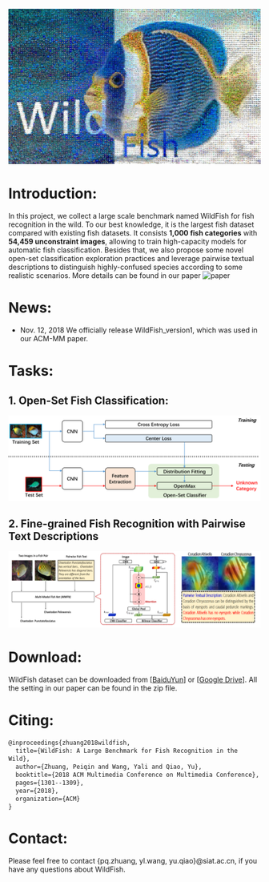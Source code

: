 ![image](/paper/WildFish_cover.jpg)


# Introduction:
In this project, we collect a large scale benchmark named WildFish for fish recognition in the wild. To our best knowledge, it is the largest fish dataset compared with existing fish datasets. It consists **1,000 fish categories** with **54,459 unconstraint images**, allowing to train high-capacity models for automatic fish classification. Besides that, we also propose some novel open-set classification exploration practices and leverage pairwise textual descriptions to distinguish highly-confused species according to some realistic scenarios. More details can be found in our paper ![paper](https://dl.acm.org/citation.cfm?id=3240616)

# News:
- Nov. 12, 2018 We officially release WildFish_version1, which was used in our ACM-MM paper.



# Tasks:
## 1. Open-Set Fish Classification:
![image](/paper/OpenSet_Framework.png)

## 2. Fine-grained Fish Recognition with Pairwise Text Descriptions
![image](/paper/pairwise.png)



# Download:
WildFish dataset can be downloaded from [[BaiduYun](https://pan.baidu.com/s/1TQz76xDBi3nXL6tsUr8FQg)] or [[Google Drive](https://drive.google.com/open?id=1jOZ1YIG5ThmTjjZNdYz7WBamquAxrkkm)]. All the setting in our paper can be found in the zip file.

# Citing:
```
@inproceedings{zhuang2018wildfish,
  title={WildFish: A Large Benchmark for Fish Recognition in the Wild},
  author={Zhuang, Peiqin and Wang, Yali and Qiao, Yu},
  booktitle={2018 ACM Multimedia Conference on Multimedia Conference},
  pages={1301--1309},
  year={2018},
  organization={ACM}
}
```

# Contact:
Please feel free to contact {pq.zhuang, yl.wang, yu.qiao}@siat.ac.cn, if you have any questions about WildFish.


